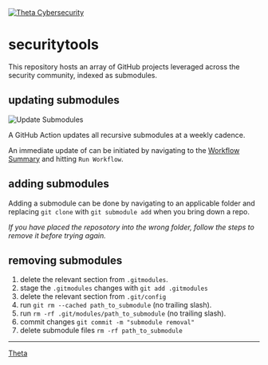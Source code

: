 <a href="https://www.theta.co.nz/solutions/cyber-security/">
<img src="https://avatars0.githubusercontent.com/u/2897191?s=70&v=4" 
title="Theta Cybersecurity" alt="Theta Cybersecurity">
</a>

<!-- security tools - submodule repo -->
<!-- josh.highet@theta.co.nz -->

# securitytools

This repository hosts an array of GitHub projects leveraged across the security community, indexed as submodules.

## updating submodules

![Update Submodules](https://github.com/thetanz/securitytools/workflows/Update%20Submodules/badge.svg)

A GitHub Action updates all recursive submodules at a weekly cadence.

An immediate update of can be initiated by navigating to the [Workflow Summary](https://github.com/thetanz/securitytools/actions?query=workflow%3A%22Update+Submodules%22) and hitting `Run Workflow`.

## adding submodules

Adding a submodule can be done by navigating to an applicable folder and replacing `git clone` with `git submodule add` when you bring down a repo.

_If you have placed the reposotory into the wrong folder, follow the steps to remove it before trying again._

## removing submodules

  1. delete the relevant section from `.gitmodules`.
  2. stage the `.gitmodules` changes with `git add .gitmodules`
  3. delete the relevant section from `.git/config`
  4. run `git rm --cached path_to_submodule` (no trailing slash).
  5. run `rm -rf .git/modules/path_to_submodule` (no trailing slash).
  6. commit changes `git commit -m "submodule removal"`
  7. delete submodule files `rm -rf path_to_submodule`

---

[Theta](https://theta.co.nz)